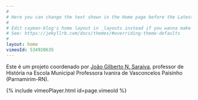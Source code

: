 ```yaml
---
#
# Here you can change the text shown in the Home page before the Latest Posts section.
#
# Edit cayman-blog's home layout in _layouts instead if you wanna make some changes
# See: https://jekyllrb.com/docs/themes/#overriding-theme-defaults
#
layout: home
vimeoId: 534920635
---
```


Este é um projeto coordenado por [João Gilberto N. Saraiva](https://0jonjo.github.io/0jonjo/), professor de História na Escola Municipal Professora Ivanira de Vasconcelos Paisinho (Parnamirim-RN).

{% include vimeoPlayer.html id=page.vimeoId %}

